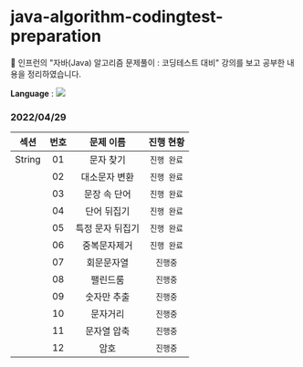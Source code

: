 # java-algorithm-codingtest-preparation

🚀 인프런의 "자바(Java) 알고리즘 문제풀이 : 코딩테스트 대비" 강의를 보고 공부한 내용을 정리하였습니다.

<b>Language</b> : <img src="https://img.shields.io/badge/Java-007396?style=flat-square&logo=Java&logoColor=white"/></a>


### 2022/04/29 

| 섹션 | 번호 | 문제 이름 | 진행 현황 |
|:------:|:----:|:---------:|:---------:|
| String | 01 | 문자 찾기 |`진행 완료`|
|  | 02 | 대소문자 변환 |`진행 완료`|
|  | 03 | 문장 속 단어 |`진행 완료`|
|  | 04 | 단어 뒤집기 |`진행 완료`|
|  | 05 | 특정 문자 뒤집기 |`진행 완료`|
|  | 06 | 중복문자제거 |`진행 완료`|
|  | 07 | 회문문자열 |`진행중`|
|  | 08 | 팰린드룸 |`진행중`|
|  | 09 | 숫자만 추출 |`진행중`|
|  | 10 | 문자거리 |`진행중`|
|  | 11 | 문자열 압축 |`진행중`|
|  | 12 | 암호 |`진행중`|
